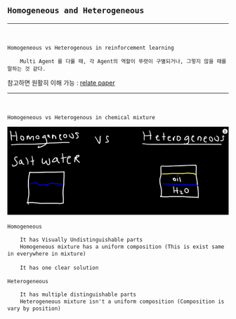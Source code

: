 ## `Homogeneous and Heterogeneous`

---

<br>

`Homogeneous vs Heterogenous in reinforcement learning`

        Multi Agent 를 다룰 때, 각 Agent의 역할이 뚜렷이 구별되거나, 그렇지 않을 때를 말하는 것 같다.

참고하면 원활히 이해 가능 : [relate paper](https://arxiv.org/abs/2010.02663)

---
<br>


`Homogeneous vs Heterogenous in chemical mixture`

<div align="center">

![img.png](img.png)

</div>

`Homogeneous`

        It has Visually Undistinguishable parts
        Homogeneous mixture has a uniform composition (This is exist same in everywhere in mixture)

        It has one clear solution 


`Heterogeneous`

        It has multiple distinguishable parts
        Heterogeneous mixture isn't a uniform composition (Composition is vary by position)



